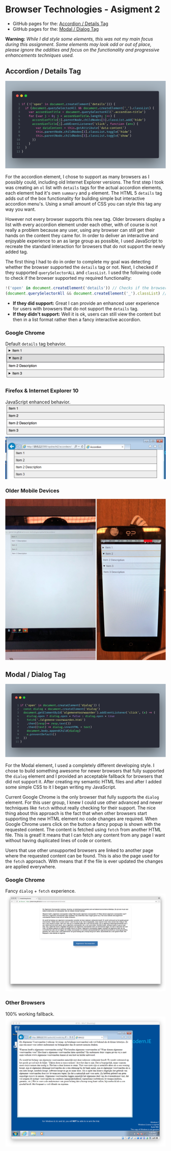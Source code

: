 # Browser Technologies - Asigment 2

* GitHub pages for the: [Accordion / Details Tag](https://jamerrone.github.io/browser-technologies/opdracht2/accordeon/)
* GitHub pages for the: [Modal / Dialog Tag](https://jamerrone.github.io/browser-technologies/opdracht2/modal/)

**Warning:** *While I did style some elements, this was not my main focus during this assignment. Some elements may look odd or out of place, please ignore the oddities and focus on the functionality and progressive enhancements techniques used.*

## Accordion / Details Tag

![Accordion Code Image](./images/accordion.png)

For the accordion element, I chose to support as many browsers as I possibly could, including old Internet Explorer versions. The first step I took was creating an ```ol``` list with ```details``` tags for the actual accordion elements, each element had it's own ```summary``` and ```p``` element. The HTML 5 ```details``` tag adds out of the box functionality for building simple but interactive accordion menu's. Using a small amount of CSS you can style this tag any way you want.

However not every browser supports this new tag. Older browsers display a list with every accordion element under each other, with of course is not really a problem because any user, using any browser can still get their hands on the content they came for. In order to deliver an interactive and enjoyable experience to an as large group as possible, I used JavaScript to recreate the standard interaction for browsers that do not support the newly added tag.

The first thing I had to do in order to complete my goal was detecting whether the browser supported the ```details``` tag or not. Next, I checked if they supported ```querySelectorALL``` and ```classList```. I used the following code to check if the browser supported my required functionality:

```javascript
!('open' in document.createElement('details')) // Checks if the browser supports the details tag.
(document.querySelectorAll && document.createElement('_').classList) // Checks if the browser supports querySelectorAll & classList.
```

* **If they did support:** Great I can provide an enhanced user experience for users with browsers that do not support the ```details``` tag.
* **If they didn't support:** Well it is ok, users can still view the content but then in a list format rather then a fancy interactive accordion.

### Google Chrome

Default ```details``` tag behavior.
![Accordion Google Chrome](./images/a-chrome.png)

### Firefox & Internet Explorer 10

JavaScript enhanced behavior.
![Accordion Firefox](./images/a-firefox.png)
![Accordion Internet Explorer](./images/a-ie.png)

### Older Mobile Devices

![Older Mobile Devices](./images/device-lab.jpeg)

## Modal / Dialog Tag

![Modal Code Image](./images/modal.png)

For the Modal element, I used a completely different developing style. I chose to build something awesome for newer browsers that fully supported the ```dialog``` element and I provided an acceptable fallback for browsers that did not support it. After creating my semantic HTML files and after I added some simple CSS to it I began writing my JavaScript.

Current Google Chrome is the only browser that fully supports the ```dialog``` element. For this user group, I knew I could use other advanced and newer techniques like ```fetch``` without really checking for their support. The nice thing about this approach is the fact that when other browsers start supporting the new HTML element no code changes are required. When Google Chrome users click on the button a fancy popup is shown with the requested content. The content is fetched using ```fetch``` from another HTML file. This is great! It means that I can fetch any content from any page I want without having duplicated lines of code or content.

Users that use other unsupported browsers are linked to another page where the requested content can be found. This is also the page used for the ```fetch``` approach. With means that if the file is ever updated the changes are applied everywhere.

### Google Chrome

Fancy ```dialog``` + ```fetch``` experience.
![Modal Google Chrome](./images/m-chrome.png)

### Other Browsers

100% working fallback.
![Accordion Internet Explorer](./images/m-ie.png)
